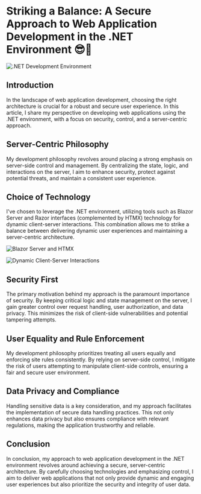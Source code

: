 # Striking a Balance: A Secure Approach to Web Application Development in the .NET Environment 😎💪

![.NET Development Environment](https://drive.google.com/thumbnail?id=1hdq9Vmhnslv3uNx3bCHgCNW5j6Aq4Tx9&sz=w2000)

## Introduction

In the landscape of web application development, choosing the right architecture is crucial for a robust and secure user experience. In this article, I share my perspective on developing web applications using the .NET environment, with a focus on security, control, and a server-centric approach.

## Server-Centric Philosophy

My development philosophy revolves around placing a strong emphasis on server-side control and management. By centralizing the state, logic, and interactions on the server, I aim to enhance security, protect against potential threats, and maintain a consistent user experience.

## Choice of Technology

I've chosen to leverage the .NET environment, utilizing tools such as Blazor Server and Razor interfaces (complemented by HTMX) technology for dynamic client-server interactions. This combination allows me to strike a balance between delivering dynamic user experiences and maintaining a server-centric architecture.

![Blazor Server and HTMX](https://drive.google.com/thumbnail?id=11Tf1lXi1ut1aY7Z3iCymgRGkqeoNC2qT&sz=w2000)

![Dynamic Client-Server Interactions](https://drive.google.com/thumbnail?id=1bWOkv2mlLYJs9iA14Ek9MJJrIZpLB67i&sz=w2000)

## Security First

The primary motivation behind my approach is the paramount importance of security. By keeping critical logic and state management on the server, I gain greater control over request handling, user authorization, and data privacy. This minimizes the risk of client-side vulnerabilities and potential tampering attempts.

## User Equality and Rule Enforcement

My development philosophy prioritizes treating all users equally and enforcing site rules consistently. By relying on server-side control, I mitigate the risk of users attempting to manipulate client-side controls, ensuring a fair and secure user environment.

## Data Privacy and Compliance

Handling sensitive data is a key consideration, and my approach facilitates the implementation of secure data handling practices. This not only enhances data privacy but also ensures compliance with relevant regulations, making the application trustworthy and reliable.

## Conclusion

In conclusion, my approach to web application development in the .NET environment revolves around achieving a secure, server-centric architecture. By carefully choosing technologies and emphasizing control, I aim to deliver web applications that not only provide dynamic and engaging user experiences but also prioritize the security and integrity of user data.
